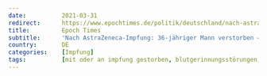 ```yaml
---
date:          2021-03-31
redirect:      https://www.epochtimes.de/politik/deutschland/nach-astrazeneca-impfung-36-jaehriger-mann-verstorben-embolie-laehmung-koma-tod-a3482552.html
title:         Epoch Times
subtitle:      'Nach AstraZeneca-Impfung: 36-jähriger Mann verstorben – Embolie, Lähmung, Koma, Tod'
country:       DE
categories:    [Impfung]
tags:          [mit oder an impfung gestorben, blutgerinnungsstörungen, astrazeneca]
---
```

